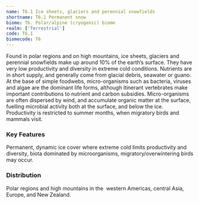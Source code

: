```yaml
---
name: T6.1 Ice sheets, glaciers and perennial snowfields
shortname: T6.1 Permanent snow
biome: T6. Polar/alpine (cryogenic) biome
realm: ['Terrestrial']
code: T6.1
biomecode: T6
---
```


Found in polar regions and on high mountains, ice sheets, glaciers and perennial snowfields make up around 10% of the earth’s surface. They have very low productivity and diversity in extreme cold conditions. Nutrients are in short supply, and generally come from glacial debris, seawater or guano. At the base of simple foodwebs, micro-organisms such as bacteria, viruses and algae are the dominant life forms, although itinerant vertebrates make important contributions to nutrient and carbon subsidies. Micro-organisms are often dispersed by wind, and accumulate organic matter at the surface, fuelling microbial activity both at the surface, and below the ice. Productivity is restricted to summer months, when migratory birds and mammals visit.

### Key Features

Permanent, dynamic ice cover where extreme cold limits productivity and diversity, biota dominated by microorganisms, migratory/overwintering birds may occur.

### Distribution

Polar regions and high mountains in the  western Americas, central Asia, Europe, and New Zealand.

